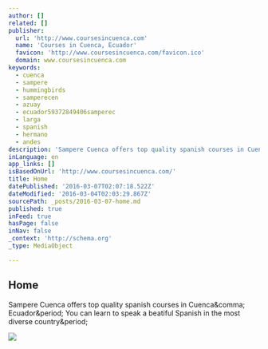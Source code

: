 ```yaml
---
author: []
related: []
publisher:
  url: 'http://www.coursesincuenca.com'
  name: 'Courses in Cuenca, Ecuador'
  favicon: 'http://www.coursesincuenca.com/favicon.ico'
  domain: www.coursesincuenca.com
keywords:
  - cuenca
  - sampere
  - hummingbirds
  - samperecen
  - azuay
  - ecuador59372849406samperec
  - larga
  - spanish
  - hermano
  - andes
description: 'Sampere Cuenca offers top quality spanish courses in Cuenca, Ecuador. You can learn to speak a beatiful Spanish in the most diverse country.'
inLanguage: en
app_links: []
isBasedOnUrl: 'http://www.coursesincuenca.com/'
title: Home
datePublished: '2016-03-07T02:07:18.522Z'
dateModified: '2016-03-04T02:03:29.867Z'
sourcePath: _posts/2016-03-07-home.md
published: true
inFeed: true
hasPage: false
inNav: false
_context: 'http://schema.org'
_type: MediaObject

---
```

<article style=""><h1>Home</h1><p>Sampere Cuenca offers top quality spanish courses in Cuenca&amp;comma; Ecuador&amp;period; You can learn to speak a beatiful Spanish in the most diverse country&amp;period;</p><img src="http://static1.squarespace.com/static/55031bdee4b0f19ab69d13d6/t/5510836ce4b081a8beadcc1b/1446220198659/?format=1000w" /></article>